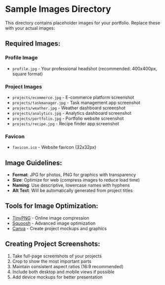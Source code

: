 # Sample Images Directory

This directory contains placeholder images for your portfolio. Replace these with your actual images:

## Required Images:

### Profile Image
- `profile.jpg` - Your professional headshot (recommended: 400x400px, square format)

### Project Images
- `projects/ecommerce.jpg` - E-commerce platform screenshot
- `projects/taskmanager.jpg` - Task management app screenshot
- `projects/weather.jpg` - Weather dashboard screenshot
- `projects/analytics.jpg` - Analytics dashboard screenshot
- `projects/portfolio.jpg` - Portfolio website screenshot
- `projects/recipe.jpg` - Recipe finder app screenshot

### Favicon
- `favicon.ico` - Website favicon (32x32px)

## Image Guidelines:

- **Format**: JPG for photos, PNG for graphics with transparency
- **Size**: Optimize for web (compress images to reduce load time)
- **Naming**: Use descriptive, lowercase names with hyphens
- **Alt Text**: Will be automatically generated from project titles

## Tools for Image Optimization:
- [TinyPNG](https://tinypng.com/) - Online image compression
- [Squoosh](https://squoosh.app/) - Advanced image optimization
- [Canva](https://canva.com/) - Create project mockups and graphics

## Creating Project Screenshots:
1. Take full-page screenshots of your projects
2. Crop to show the most important parts
3. Maintain consistent aspect ratios (16:9 recommended)
4. Include both desktop and mobile views if possible
5. Add device mockups for better presentation